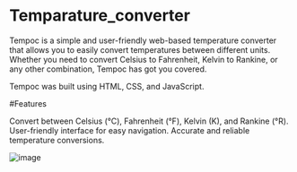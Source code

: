 # Temparature_converter
Tempoc is a simple and user-friendly web-based temperature converter that allows you to easily convert temperatures between different units. Whether you need to convert Celsius to Fahrenheit, Kelvin to Rankine, or any other combination, Tempoc has got you covered.

Tempoc was built using HTML, CSS, and JavaScript.

#Features

Convert between Celsius (°C), Fahrenheit (°F), Kelvin (K), and Rankine (°R).
User-friendly interface for easy navigation.
Accurate and reliable temperature conversions.

![image](https://github.com/itsmechand/Temparature_converter/assets/130477333/f7ffc909-c7d5-43b4-af49-34f861f4bf5e)

